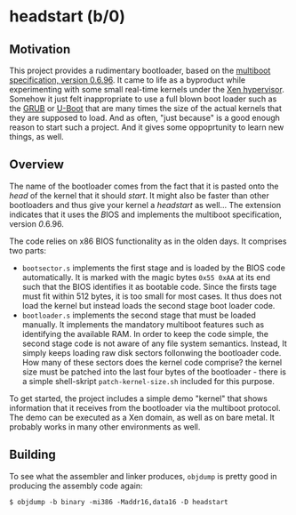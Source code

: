 headstart (b/0)
===============
Motivation
----------
This project provides a rudimentary bootloader, based on the [multiboot specification, version 0.6.96](<https://www.gnu.org/software/grub/manual/multiboot/multiboot.html>).
It came to life as a byproduct while experimenting with some small real-time kernels under the [Xen hypervisor](<https://xenproject.org>).
Somehow it just felt inappropriate to use a full blown boot loader such as the [GRUB](<https://www.gnu.org/software/grub>) or [U-Boot](<https://www.denx.de/wiki/U-Boot>) that are many times the size of the actual kernels that they are supposed to load.
And as often, "just because" is a good enough reason to start such a project. And it gives some oppoprtunity to learn new things, as well.

Overview
--------
The name of the bootloader comes from the fact that it is pasted onto the *head* of the kernel that it should *start*.
It might also be faster than other bootloaders and thus give your kernel a *headstart* as well...
The extension indicates that it uses the *B*IOS and implements the multiboot specification, version *0*.6.96.

The code relies on x86 BIOS functionality as in the olden days.
It comprises two parts:

- `bootsector.s` implements the first stage and is loaded by the BIOS code automatically.
It is marked with the magic bytes `0x55 0xAA` at its end such that the BIOS identifies it as bootable code.
Since the firsts tage must fit within 512 bytes, it is too small for most cases.
It thus does not load the kernel but instead loads the second stage boot loader code.
- `bootloader.s` implements the second stage that must be loaded manually.
It implements the mandatory multiboot features such as identifying the available RAM.
In order to keep the code simple, the second stage code is not aware of any file system semantics.
Instead, It simply keeps loading raw disk sectors follonwing the bootloader code.
How many of these sectors does the kernel code comprise? the kernel size must be patched into the last four bytes of the bootloader - there is a simple shell-skript `patch-kernel-size.sh` included for this purpose.

To get started, the project includes a simple demo "kernel" that shows information that it receives from the bootloader via the multiboot protocol.
The demo can be executed as a Xen domain, as well as on bare metal.
It probably works in many other environments as well.

Building
--------

To see what the assembler and linker produces, `objdump` is pretty good in producing the assembly code again:

    $ objdump -b binary -mi386 -Maddr16,data16 -D headstart
